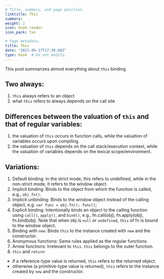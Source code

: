 ```yaml
---
# Title, summary, and page position.
linktitle: This
summary: 
weight: 2
icon: book-reader
icon_pack: fas

# Page metadata.
title: This
date: "2021-09-17T17:30:00Z"
type: book  # Do not modify.
---
```


This post summarizes almost everything about `this` binding
## Two always:
1. `this` always refers to an object
2. what `this` refers to always depends on the call site

## Differences between the valuation of `this` and that of regular variables:
1. the valuation of `this` occurs in function calls, while the valuation of variables occurs upon compiling.
2. the valuation of `this` depends on the call stack/execution context, while the valuation of variables depends on the lexical scope/environment.

## Variations:
1. Default binding: In the strict mode, this refers to undefined, while in the non-strict mode, it refers to the window object.
2. Implicit binding: Binds to the object from which the function is called, e.g., `obj.fn()`.
3. Implicit unbinding: Binds to the window object instead of the calling object, e.g. `var func = obj.fn(); func()`; 
4. Explicit binding: Intentionally binds an object to the calling function using `call()`, `apply()`, and `bind()`, e.g., fn.call(obj), fn.apply(obj), fn.bind(obj). Note that when obj is `null` or `undefined`, `this` of fn is bound to the window object.
5. Binding with `new`: Binds `this` to the instance created with `new` and the constructor.  
6. Anonymous functions: Same rules applied as the regular functions
7. Arrow functions: Irrelevant to `this`. `this` belongs to the outer function.
8. `this` and `return`:
  * if a reference-type value is returned, `this` refers to the returned object.
  * otherwise (a primitive-type value is returned), `this` refers to the instance created by `new` and the constructor.
